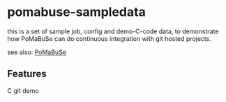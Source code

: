 # pomabuse-sampledata

this is a set of sample job, config and demo-C-code data, to demonstrate how PoMaBuSe can do continuous integration with git hosted projects.

see also: [PoMaBuSe](https://github.com/SargeKolja/PoMaBuSe)

## Features
C
git
demo
